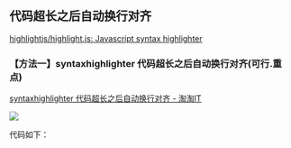 ## 代码超长之后自动换行对齐

[highlightjs/highlight.js: Javascript syntax highlighter  ](https://github.com/highlightjs/highlight.js)

### 【方法一】syntaxhighlighter 代码超长之后自动换行对齐(可行.重点)

[syntaxhighlighter 代码超长之后自动换行对齐 - 淘淘IT  ](http://www.taotaoit.com/article/details/316.html)

![](https://img2018.cnblogs.com/blog/1588269/201903/1588269-20190301154609563-1208109696.png)

代码如下：
<pre class="brush:javascript;">
<script type="text/javascript">
    SyntaxHighlighter.defaults['collapse'] = false;
    SyntaxHighlighter.defaults['pad-line-numbers'] = true;
    /*长代码换行行高对应行号*/
    $(window).load(function(){
        $('.code .line').each(function(index){
            var yqhg=$(this).height();
            $('.gutter .line:eq('+index+')').attr('style','height:'+yqhg+'px !important')
        });
    });
</pre>

### 【方法二】syntaxhighlighter 代码超长之后自动换行对齐

![](https://img2018.cnblogs.com/blog/1588269/201903/1588269-20190301155730488-553418084.png)

### 【方法三】SyntaxHighlighter 长代码无法换行解决办法(jquery)

<font size="5" color=red><b>该方法不成功!</b></font>
![](https://img2018.cnblogs.com/blog/1588269/201903/1588269-20190301153053847-1014901505.png)

上图代码如下：
<pre class="brush:css;">
body.syntaxhighlighter.line {
    white-space: pre-wrap!important;
    }
.syntaxhighlighter {
    width: 100 % !important;
    margin: .3em 0 .3em 0!important;
    position: relative!important;
    overflow: auto!important;
    background-color: #f5f5f5!important;
    border: 1 px solid#ccc!important;
    word-break: break-all;
}
</pre>

<pre class="brush:javascript;">
$(function () {
    // Line wrap back 
    var shLineWrap = function () {
        $('.syntaxhighlighter').each(function () {
            // Fetch 
            var $sh = $(this),
                $gutter = $sh.find('td.gutter'),
                $code = $sh.find('td.code');
            // Cycle through lines 
            $gutter.children('.line').each(function (i) {
                // Fetch 
                var $gutterLine = $(this),
                    $codeLine = $code.find('.line:nth-child(' + (i + 1) + ')');
                //alert($gutterLine); 
                // Fetch height 
                var height = $codeLine.height() || 0;
                if (!height) {
                    height = 'auto';
                } else {
                    height = height += 'px';
                    //alert(height); 
                }
                // Copy height over 
                $gutterLine.attr('<SPAN style="WIDTH: auto; HEIGHT: auto; float: none" id=0_nwp><A style="TEXT-DECORATION: none" id=0_nwl href="http://cpro.baidu.com/cpro/ui/uijs.php?rs=1&u=http%3A%2F%2Fwww%2Esuchso%2Ecom%2Fprojecteactual%2Fz%2Dblog%2Djquery%2DSyntaxHighlighter%2Dlongcode%2Ehtml&p=baidu&c=news&n=10&t=tpclicked3_hc&q=95053049_cpr&k=style&k0=%CE%C4%BC%FE%BC%D0&kdi0=32&k1=style&kdi1=1&k2=%B2%A9%BF%CD&kdi2=1&sid=77860fedb9413425&ch=0&tu=u1702844&jk=e7459084404b7b2f&cf=29&fv=15&stid=9&urlid=0&luki=2&seller_id=1&di=128" target=_blank mpid="0"><SPAN style="WIDTH: auto; FLOAT: none; HEIGHT: auto; COLOR: #0000ff; FONT-SIZE: 16px">style</SPAN></A></SPAN>', 'height: ' + height + ' !important'); // fix by Edi, for JQuery 1.7+ under Firefox 15.0 
                console.debug($gutterLine.height(), height, $gutterLine.text(), $codeLine);
            });
        });
    };
    // Line wrap back when syntax highlighter has done it's stuff 
    var shLineWrapWhenReady = function () {
        if ($('.syntaxhighlighter').length === 0) {
            setTimeout(shLineWrapWhenReady, 10);
        } else {
            shLineWrap();
        }
    };
    // Fire 
    shLineWrapWhenReady();
});
</pre>

### 【方法四】SyntaxHighlighter行号显示错误问题解决方案

![](https://img2018.cnblogs.com/blog/1588269/201903/1588269-20190301160505735-1502593878.png)

### 【方法五】JQuery搞定SyntaxHighlighter v3.x长代码自动换行

![](https://img2018.cnblogs.com/blog/1588269/201903/1588269-20190301155437892-1466549917.png)

代码如下：
<pre class="brush:js;">
$(function () {
    // Line wrap back
    var shLineWrap = function () {
        $(&#39;.syntaxhighlighter&#39;).each(function () {
            // Fetch
            var $sh = $(this),
                $gutter = $sh.find(&#39;td.gutter&#39;),
                $code = $sh.find(&#39;td.code&#39;)
                ;
            // Cycle through lines
            $gutter.children(&#39;.line&#39;).each(function (i) {
                // Fetch
                var $gutterLine = $(this),
                    $codeLine = $code.find(&#39;.line:nth-child(&#39; + (i + 1) + &#39;)&#39;)
                    ;
                //alert($gutterLine);
                // Fetch height
                var height = $codeLine.height() || 0;
                if (!height) {
                    height = &#39;auto&#39;;
                }
                else {
                    height = height += &#39;px&#39;;
                    //alert(height);
                }
                // Copy height over
                $gutterLine.attr(&#39;style&#39;, &#39;height: &#39; + height + &#39; !important&#39;); // fix by Edi, for JQuery 1.7+ under Firefox 15.0
                console.debug($gutterLine.height(), height, $gutterLine.text(), $codeLine);
            });
        });
    };

    // Line wrap back when syntax highlighter has done it&#39;s stuff
    var shLineWrapWhenReady = function () {
        if ($(&#39;.syntaxhighlighter&#39;).length === 0) {
            setTimeout(shLineWrapWhenReady, 10);
        }
        else {
            shLineWrap();
        }
    };

    // Fire
    shLineWrapWhenReady();
});
</pre>

[JQuery搞定SyntaxHighlighter v3.x长代码自动换行 行号错乱问题 - 魔酷阁  ](https://www.mokuge.com/webdesign/1335.html)

![](https://img2018.cnblogs.com/blog/1588269/201903/1588269-20190301180454108-361819907.png)

### 后记

<pre class="brush:css;">
.p1{ word-break:break-all; width:150px;}/*只对英文起作用，以字母作为换行依据*/
.p2{ word-wrap:break-word; width:150px;}/*--只对英文起作用，以单词作为换行依据*/
.p3{white-space:pre-wrap; width:150px;}/*只对中文起作用，强制换行*/
.p4{white-space:nowrap; width:10px;}/*强制不换行，都起作用*/
.p5{white-space:nowrap; overflow:hidden; text-overflow:ellipsis; width:100px;}／/*不换行，超出部分隐藏且以省略号形式出现*/
</pre>